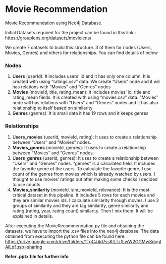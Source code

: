 # Movie Recommendation
Movie Recommendation using Neo4j Database.


Initial Datasets required for the project can be found in this link : https://grouplens.org/datasets/movielens/


We create 7 datasets to build this structure. 3 of them for nodes (Users, Movies, Genres) and others for relationships. You can find details of below

### Nodes
1. **Users** (userId): It includes users’ id and it has only one column. It is created with using “ratings.csv” data. We create “Users” node and it will has relations with “Movies” and “Genres” nodes
2. **Movies** (movieId, title, rating_mean): It includes movies’ id, title and rating_mean fields. It is created with using “movies.csv” data. “Movies” node will has relations with “Users” and “Genres” nodes and it has also relationship to itself based on similarity
3. **Genres** (genres): It is small data it has 19 rows and it keeps genres

### Relationships
1. **Users_movies** (userId, movieId, rating): It uses to create a relationship between “Users” and “Movies” nodes.
2. **Movies_genres** (movieId, genres): It uses to create a relationship between “Movies” and “Genres” nodes.
3. **Users_genres** (userId, genres): It uses to create a relationship between “Users” and “Genres” nodes. “genres” is a calculated field. It includes the favorite genre of the users. To calculate the favorite genre, I use count of the genres from movies which is already watched by users. I thought to use movies’ ratings but after making some checks I decided to use counts
4. **Movies_similarity** (movieId, sim_movieId, relevance): It is the most critical dataset in this pipeline. It includes 5 rows for each movies and they are similar movies ids. I calculate similarity through movies. I use 3 groups of similarity and they are tag similarity, genre similarity and rating (rating, year, rating count) similarity. Then I mix them. It will be explained in details.

After executing the MovieRecommendation.py file and obtaining the datasets, we have to import the .csv files into the neo4j database. 
The data obtained from executing the python file can be found here : 
https://drive.google.com/drive/folders/1TgCJ4d7ssKlLTzfLwW2GGMwSdogIAiLp?usp=sharing

**Refer .pptx file for further info**

